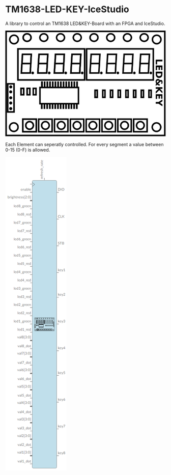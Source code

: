 # TM1638-LED-KEY-IceStudio
A library to control an TM1638 LED&amp;KEY-Board with an FPGA and IceStudio.

![](https://raw.githubusercontent.com/Laserlicht/TM1638-LED-KEY-IceStudio/master/tm1638_led_key_lib_icon.svg)

Each Element can seperatly controlled.
For every segment a value between 0-15 (0-F) is allowed.

![](https://raw.githubusercontent.com/Laserlicht/TM1638-LED-KEY-IceStudio/master/tm_1638_led_key_block.png)
